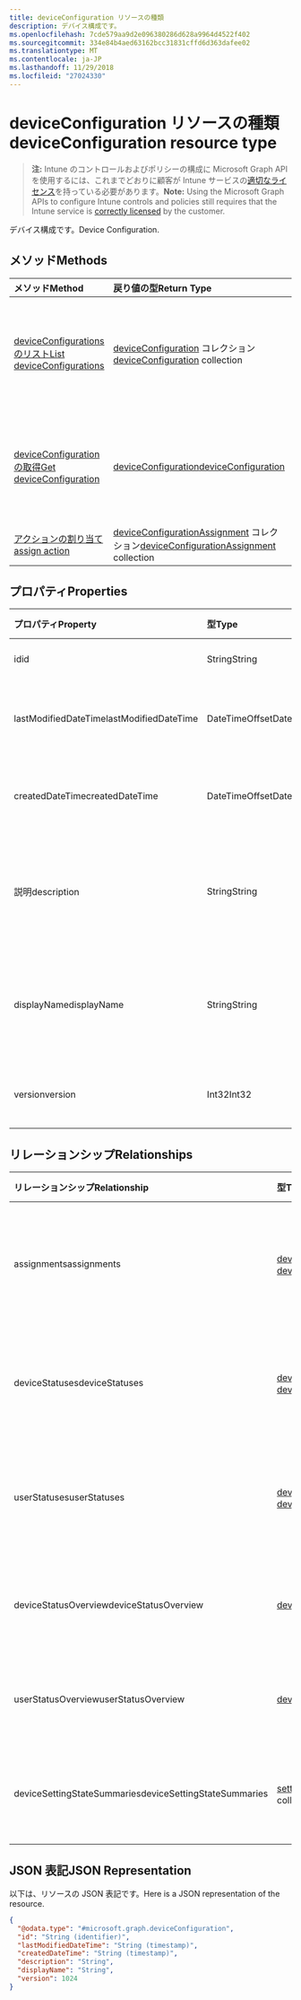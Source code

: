 ```yaml
---
title: deviceConfiguration リソースの種類
description: デバイス構成です。
ms.openlocfilehash: 7cde579aa9d2e096380286d628a9964d4522f402
ms.sourcegitcommit: 334e84b4aed63162bcc31831cffd6d363dafee02
ms.translationtype: MT
ms.contentlocale: ja-JP
ms.lasthandoff: 11/29/2018
ms.locfileid: "27024330"
---
```

# <a name="deviceconfiguration-resource-type"></a><span data-ttu-id="aa59e-103">deviceConfiguration リソースの種類</span><span class="sxs-lookup"><span data-stu-id="aa59e-103">deviceConfiguration resource type</span></span>

> <span data-ttu-id="aa59e-104">**注:** Intune のコントロールおよびポリシーの構成に Microsoft Graph API を使用するには、これまでどおりに顧客が Intune サービスの[適切なライセンス](https://go.microsoft.com/fwlink/?linkid=839381)を持っている必要があります。</span><span class="sxs-lookup"><span data-stu-id="aa59e-104">**Note:** Using the Microsoft Graph APIs to configure Intune controls and policies still requires that the Intune service is [correctly licensed](https://go.microsoft.com/fwlink/?linkid=839381) by the customer.</span></span>

<span data-ttu-id="aa59e-105">デバイス構成です。</span><span class="sxs-lookup"><span data-stu-id="aa59e-105">Device Configuration.</span></span>
## <a name="methods"></a><span data-ttu-id="aa59e-106">メソッド</span><span class="sxs-lookup"><span data-stu-id="aa59e-106">Methods</span></span>
|<span data-ttu-id="aa59e-107">メソッド</span><span class="sxs-lookup"><span data-stu-id="aa59e-107">Method</span></span>|<span data-ttu-id="aa59e-108">戻り値の型</span><span class="sxs-lookup"><span data-stu-id="aa59e-108">Return Type</span></span>|<span data-ttu-id="aa59e-109">説明</span><span class="sxs-lookup"><span data-stu-id="aa59e-109">Description</span></span>|
|:---|:---|:---|
|[<span data-ttu-id="aa59e-110">deviceConfigurations のリスト</span><span class="sxs-lookup"><span data-stu-id="aa59e-110">List deviceConfigurations</span></span>](../api/intune-deviceconfig-deviceconfiguration-list.md)|<span data-ttu-id="aa59e-111">[deviceConfiguration](../resources/intune-deviceconfig-deviceconfiguration.md) コレクション</span><span class="sxs-lookup"><span data-stu-id="aa59e-111">[deviceConfiguration](../resources/intune-deviceconfig-deviceconfiguration.md) collection</span></span>|<span data-ttu-id="aa59e-112">[deviceConfiguration](../resources/intune-deviceconfig-deviceconfiguration.md) オブジェクトのプロパティとリレーションシップをリストします。</span><span class="sxs-lookup"><span data-stu-id="aa59e-112">List properties and relationships of the [deviceConfiguration](../resources/intune-deviceconfig-deviceconfiguration.md) objects.</span></span>|
|[<span data-ttu-id="aa59e-113">deviceConfiguration の取得</span><span class="sxs-lookup"><span data-stu-id="aa59e-113">Get deviceConfiguration</span></span>](../api/intune-deviceconfig-deviceconfiguration-get.md)|[<span data-ttu-id="aa59e-114">deviceConfiguration</span><span class="sxs-lookup"><span data-stu-id="aa59e-114">deviceConfiguration</span></span>](../resources/intune-deviceconfig-deviceconfiguration.md)|<span data-ttu-id="aa59e-115">[deviceConfiguration](../resources/intune-deviceconfig-deviceconfiguration.md) オブジェクトのプロパティとリレーションシップを読み取ります。</span><span class="sxs-lookup"><span data-stu-id="aa59e-115">Read properties and relationships of the [deviceConfiguration](../resources/intune-deviceconfig-deviceconfiguration.md) object.</span></span>|
|[<span data-ttu-id="aa59e-116">アクションの割り当て</span><span class="sxs-lookup"><span data-stu-id="aa59e-116">assign action</span></span>](../api/intune-deviceconfig-deviceconfiguration-assign.md)|<span data-ttu-id="aa59e-117">[deviceConfigurationAssignment](../resources/intune-deviceconfig-deviceconfigurationassignment.md) コレクション</span><span class="sxs-lookup"><span data-stu-id="aa59e-117">[deviceConfigurationAssignment](../resources/intune-deviceconfig-deviceconfigurationassignment.md) collection</span></span>|<span data-ttu-id="aa59e-118">まだ文書化されていません</span><span class="sxs-lookup"><span data-stu-id="aa59e-118">Not yet documented</span></span>|

## <a name="properties"></a><span data-ttu-id="aa59e-119">プロパティ</span><span class="sxs-lookup"><span data-stu-id="aa59e-119">Properties</span></span>
|<span data-ttu-id="aa59e-120">プロパティ</span><span class="sxs-lookup"><span data-stu-id="aa59e-120">Property</span></span>|<span data-ttu-id="aa59e-121">型</span><span class="sxs-lookup"><span data-stu-id="aa59e-121">Type</span></span>|<span data-ttu-id="aa59e-122">説明</span><span class="sxs-lookup"><span data-stu-id="aa59e-122">Description</span></span>|
|:---|:---|:---|
|<span data-ttu-id="aa59e-123">id</span><span class="sxs-lookup"><span data-stu-id="aa59e-123">id</span></span>|<span data-ttu-id="aa59e-124">String</span><span class="sxs-lookup"><span data-stu-id="aa59e-124">String</span></span>|<span data-ttu-id="aa59e-125">エンティティのキー。</span><span class="sxs-lookup"><span data-stu-id="aa59e-125">Key of the entity.</span></span>|
|<span data-ttu-id="aa59e-126">lastModifiedDateTime</span><span class="sxs-lookup"><span data-stu-id="aa59e-126">lastModifiedDateTime</span></span>|<span data-ttu-id="aa59e-127">DateTimeOffset</span><span class="sxs-lookup"><span data-stu-id="aa59e-127">DateTimeOffset</span></span>|<span data-ttu-id="aa59e-128">オブジェクトの最終更新の DateTime。</span><span class="sxs-lookup"><span data-stu-id="aa59e-128">DateTime the object was last modified.</span></span>|
|<span data-ttu-id="aa59e-129">createdDateTime</span><span class="sxs-lookup"><span data-stu-id="aa59e-129">createdDateTime</span></span>|<span data-ttu-id="aa59e-130">DateTimeOffset</span><span class="sxs-lookup"><span data-stu-id="aa59e-130">DateTimeOffset</span></span>|<span data-ttu-id="aa59e-131">オブジェクトが作成された DateTime。</span><span class="sxs-lookup"><span data-stu-id="aa59e-131">DateTime the object was created.</span></span>|
|<span data-ttu-id="aa59e-132">説明</span><span class="sxs-lookup"><span data-stu-id="aa59e-132">description</span></span>|<span data-ttu-id="aa59e-133">String</span><span class="sxs-lookup"><span data-stu-id="aa59e-133">String</span></span>|<span data-ttu-id="aa59e-134">デバイス構成について管理者が提供した説明です。</span><span class="sxs-lookup"><span data-stu-id="aa59e-134">Admin provided description of the Device Configuration.</span></span>|
|<span data-ttu-id="aa59e-135">displayName</span><span class="sxs-lookup"><span data-stu-id="aa59e-135">displayName</span></span>|<span data-ttu-id="aa59e-136">String</span><span class="sxs-lookup"><span data-stu-id="aa59e-136">String</span></span>|<span data-ttu-id="aa59e-137">デバイス構成について管理者が指定した名前です。</span><span class="sxs-lookup"><span data-stu-id="aa59e-137">Admin provided name of the device configuration.</span></span>|
|<span data-ttu-id="aa59e-138">version</span><span class="sxs-lookup"><span data-stu-id="aa59e-138">version</span></span>|<span data-ttu-id="aa59e-139">Int32</span><span class="sxs-lookup"><span data-stu-id="aa59e-139">Int32</span></span>|<span data-ttu-id="aa59e-140">デバイス構成のバージョン。</span><span class="sxs-lookup"><span data-stu-id="aa59e-140">Version of the device configuration.</span></span>|

## <a name="relationships"></a><span data-ttu-id="aa59e-141">リレーションシップ</span><span class="sxs-lookup"><span data-stu-id="aa59e-141">Relationships</span></span>
|<span data-ttu-id="aa59e-142">リレーションシップ</span><span class="sxs-lookup"><span data-stu-id="aa59e-142">Relationship</span></span>|<span data-ttu-id="aa59e-143">型</span><span class="sxs-lookup"><span data-stu-id="aa59e-143">Type</span></span>|<span data-ttu-id="aa59e-144">説明</span><span class="sxs-lookup"><span data-stu-id="aa59e-144">Description</span></span>|
|:---|:---|:---|
|<span data-ttu-id="aa59e-145">assignments</span><span class="sxs-lookup"><span data-stu-id="aa59e-145">assignments</span></span>|<span data-ttu-id="aa59e-146">[deviceConfigurationAssignment](../resources/intune-deviceconfig-deviceconfigurationassignment.md) コレクション</span><span class="sxs-lookup"><span data-stu-id="aa59e-146">[deviceConfigurationAssignment](../resources/intune-deviceconfig-deviceconfigurationassignment.md) collection</span></span>|<span data-ttu-id="aa59e-147">デバイスの構成プロファイルの割り当てのリスト。</span><span class="sxs-lookup"><span data-stu-id="aa59e-147">The list of assignments for the device configuration profile.</span></span>|
|<span data-ttu-id="aa59e-148">deviceStatuses</span><span class="sxs-lookup"><span data-stu-id="aa59e-148">deviceStatuses</span></span>|<span data-ttu-id="aa59e-149">[deviceConfigurationDeviceStatus](../resources/intune-deviceconfig-deviceconfigurationdevicestatus.md) コレクション</span><span class="sxs-lookup"><span data-stu-id="aa59e-149">[deviceConfigurationDeviceStatus](../resources/intune-deviceconfig-deviceconfigurationdevicestatus.md) collection</span></span>|<span data-ttu-id="aa59e-150">デバイスごとのデバイス構成のインストール状況。</span><span class="sxs-lookup"><span data-stu-id="aa59e-150">Device configuration installation status by device.</span></span>|
|<span data-ttu-id="aa59e-151">userStatuses</span><span class="sxs-lookup"><span data-stu-id="aa59e-151">userStatuses</span></span>|<span data-ttu-id="aa59e-152">[deviceConfigurationUserStatus](../resources/intune-deviceconfig-deviceconfigurationuserstatus.md) コレクション</span><span class="sxs-lookup"><span data-stu-id="aa59e-152">[deviceConfigurationUserStatus](../resources/intune-deviceconfig-deviceconfigurationuserstatus.md) collection</span></span>|<span data-ttu-id="aa59e-153">ユーザーごとのデバイス構成のインストール状態です。</span><span class="sxs-lookup"><span data-stu-id="aa59e-153">Device configuration installation status by user.</span></span>|
|<span data-ttu-id="aa59e-154">deviceStatusOverview</span><span class="sxs-lookup"><span data-stu-id="aa59e-154">deviceStatusOverview</span></span>|[<span data-ttu-id="aa59e-155">deviceConfigurationDeviceOverview</span><span class="sxs-lookup"><span data-stu-id="aa59e-155">deviceConfigurationDeviceOverview</span></span>](../resources/intune-deviceconfig-deviceconfigurationdeviceoverview.md)|<span data-ttu-id="aa59e-156">デバイス構成のデバイス状態の概要</span><span class="sxs-lookup"><span data-stu-id="aa59e-156">Device Configuration devices status overview</span></span>|
|<span data-ttu-id="aa59e-157">userStatusOverview</span><span class="sxs-lookup"><span data-stu-id="aa59e-157">userStatusOverview</span></span>|[<span data-ttu-id="aa59e-158">deviceConfigurationUserOverview</span><span class="sxs-lookup"><span data-stu-id="aa59e-158">deviceConfigurationUserOverview</span></span>](../resources/intune-deviceconfig-deviceconfigurationuseroverview.md)|<span data-ttu-id="aa59e-159">デバイス構成のユーザー状態の概要</span><span class="sxs-lookup"><span data-stu-id="aa59e-159">Device Configuration users status overview</span></span>|
|<span data-ttu-id="aa59e-160">deviceSettingStateSummaries</span><span class="sxs-lookup"><span data-stu-id="aa59e-160">deviceSettingStateSummaries</span></span>|<span data-ttu-id="aa59e-161">[settingStateDeviceSummary](../resources/intune-deviceconfig-settingstatedevicesummary.md) コレクション</span><span class="sxs-lookup"><span data-stu-id="aa59e-161">[settingStateDeviceSummary](../resources/intune-deviceconfig-settingstatedevicesummary.md) collection</span></span>|<span data-ttu-id="aa59e-162">デバイス構成設定状態のデバイスの要約</span><span class="sxs-lookup"><span data-stu-id="aa59e-162">Device Configuration Setting State Device Summary</span></span>|

## <a name="json-representation"></a><span data-ttu-id="aa59e-163">JSON 表記</span><span class="sxs-lookup"><span data-stu-id="aa59e-163">JSON Representation</span></span>
<span data-ttu-id="aa59e-164">以下は、リソースの JSON 表記です。</span><span class="sxs-lookup"><span data-stu-id="aa59e-164">Here is a JSON representation of the resource.</span></span>
<!-- {
  "blockType": "resource",
  "keyProperty": "id",
  "@odata.type": "microsoft.graph.deviceConfiguration"
}
-->
``` json
{
  "@odata.type": "#microsoft.graph.deviceConfiguration",
  "id": "String (identifier)",
  "lastModifiedDateTime": "String (timestamp)",
  "createdDateTime": "String (timestamp)",
  "description": "String",
  "displayName": "String",
  "version": 1024
}
```



